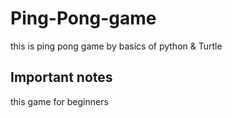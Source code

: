 # Ping-Pong-game
this is ping pong game by basics of python & Turtle 
## Important notes
this game for beginners 
